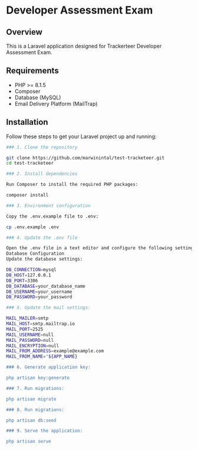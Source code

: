 # Developer Assessment Exam

## Overview

This is a Laravel application designed for Trackerteer Developer Assessment Exam. 

## Requirements

- PHP >= 8.1.5
- Composer
- Database (MySQL)
- Email Delivery Platform (MailTrap)

## Installation

Follow these steps to get your Laravel project up and running:

```bash
### 1. Clone the repository

git clone https://github.com/marwinintal/test-tracketeer.git
cd test-tracketeer

### 2. Install dependencies

Run Composer to install the required PHP packages:

composer install

### 3. Environment configuration

Copy the .env.example file to .env:

cp .env.example .env

### 4. Update the .env file

Open the .env file in a text editor and configure the following settings:
Database Configuration
Update the database settings:

DB_CONNECTION=mysql
DB_HOST=127.0.0.1
DB_PORT=3306
DB_DATABASE=your_database_name
DB_USERNAME=your_username
DB_PASSWORD=your_password

### 5. Update the mail settings:

MAIL_MAILER=smtp
MAIL_HOST=smtp.mailtrap.io
MAIL_PORT=2525
MAIL_USERNAME=null
MAIL_PASSWORD=null
MAIL_ENCRYPTION=null
MAIL_FROM_ADDRESS=example@example.com
MAIL_FROM_NAME="${APP_NAME}

### 6. Generate application key:

php artisan key:generate

### 7. Run migrations:

php artisan migrate

### 8. Run migrations:

php artisan db:seed

### 9. Serve the application:

php artisan serve
